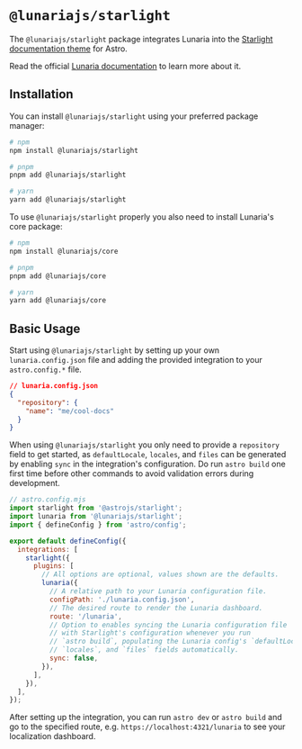 # `@lunariajs/starlight`

The `@lunariajs/starlight` package integrates Lunaria into the [Starlight documentation theme](https://starlight.astro.build) for Astro.

Read the official [Lunaria documentation](https://lunaria.dev) to learn more about it.

## Installation

You can install `@lunariajs/starlight` using your preferred package manager:

```bash
# npm
npm install @lunariajs/starlight

# pnpm
pnpm add @lunariajs/starlight

# yarn
yarn add @lunariajs/starlight
```

To use `@lunariajs/starlight` properly you also need to install Lunaria's core package:

```bash
# npm
npm install @lunariajs/core

# pnpm
pnpm add @lunariajs/core

# yarn
yarn add @lunariajs/core
```

## Basic Usage

Start using `@lunariajs/starlight` by setting up your own `lunaria.config.json` file and adding the provided integration to your `astro.config.*` file.

```json
// lunaria.config.json
{
  "repository": {
    "name": "me/cool-docs"
  }
}
```

When using `@lunariajs/starlight` you only need to provide a `repository` field to get started, as `defaultLocale`, `locales`, and `files` can be generated by enabling `sync` in the integration's configuration. Do run `astro build` one first time before other commands to avoid validation errors during development.

```js
// astro.config.mjs
import starlight from '@astrojs/starlight';
import lunaria from '@lunariajs/starlight';
import { defineConfig } from 'astro/config';

export default defineConfig({
  integrations: [
    starlight({
      plugins: [
        // All options are optional, values shown are the defaults.
        lunaria({
          // A relative path to your Lunaria configuration file.
          configPath: './lunaria.config.json',
          // The desired route to render the Lunaria dashboard.
          route: '/lunaria',
          // Option to enables syncing the Lunaria configuration file
          // with Starlight's configuration whenever you run
          // `astro build`, populating the Lunaria config's `defaultLocale`,
          // `locales`, and `files` fields automatically.
          sync: false,
        }),
      ],
    }),
  ],
});
```

After setting up the integration, you can run `astro dev` or `astro build` and go to the specified route, e.g. `https://localhost:4321/lunaria` to see your localization dashboard.
